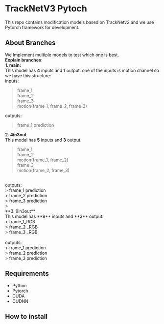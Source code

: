 
  

# TrackNetV3 Pytoch
This repo contains modification models based on TrackNetv2 and we use Pytorch framework for development.

## About Branches
We Implement multiple models to test which one is best.  <br/>
**Explain branches:** <br/>
**1. main:** <br/>
This model has **4** inputs and **1** output. one of the inputs is motion channel so we have this structure: <br/>
inputs: <br/>

> frame_1 <br/>
>  frame_2  <br/>
>  frame_3  <br/>
>  motion(frame_1, frame_2, frame_3) <br/>

outputs: <br/>
> frame_1 prediction <br/>

**2. 4in3out** <br/>
This model has **5** inputs and **3** output.  <br/>
> frame_1 <br/>
>  frame_2  <br/>
>  motion(frame_1, frame_2) <br/>
>  frame_3  <br/>
>  motion(frame_2, frame_3) <br/>
<br/>
outputs: <br/>
> frame_1 prediction <br/>
> frame_2 prediction <br/>
> frame_3 prediction <br/>
> 
<br/>
**3. 9in3out** <br/>
This model has **9** inputs and **3** output.  <br/>
> frame_1_RGB <br/>
>  frame_2 _RGB <br/>
>  frame_3 _RGB <br/>
<br/>
outputs: <br/>
> frame_1 prediction <br/>
> frame_2 prediction <br/>
> frame_3 prediction <br/>


## Requirements
- Python
- Pytorch
- CUDA
- CUDNN

## How to install